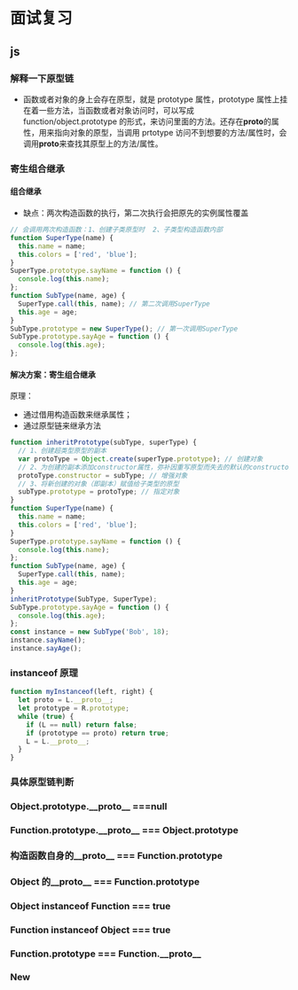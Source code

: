 # 面试复习

## js

### 解释一下原型链

- 函数或者对象的身上会存在原型，就是 prototype 属性，prototype 属性上挂在着一些方法，当函数或者对象访问时，可以写成 function/object.prototype 的形式，来访问里面的方法。还存在**proto**的属性，用来指向对象的原型，当调用 prtotype 访问不到想要的方法/属性时，会调用**proto**来查找其原型上的方法/属性。

### 寄生组合继承

#### 组合继承

- 缺点：两次构造函数的执行，第二次执行会把原先的实例属性覆盖

```js
// 会调用两次构造函数：1、创建子类原型时  2、子类型构造函数内部
function SuperType(name) {
  this.name = name;
  this.colors = ['red', 'blue'];
}
SuperType.prototype.sayName = function () {
  console.log(this.name);
};
function SubType(name, age) {
  SuperType.call(this, name); // 第二次调用SuperType
  this.age = age;
}
SubType.prototype = new SuperType(); // 第一次调用SuperType
SubType.prototype.sayAge = function () {
  console.log(this.age);
};
```

#### 解决方案：寄生组合继承

原理：

- 通过借用构造函数来继承属性；
- 通过原型链来继承方法

```js
function inheritPrototype(subType, superType) {
  // 1、创建超类型原型的副本
  var protoType = Object.create(superType.prototype); // 创建对象
  // 2、为创建的副本添加constructor属性，弥补因重写原型而失去的默认的constructor属性
  protoType.constructor = subType; // 增强对象
  // 3、将新创建的对象（即副本）赋值给子类型的原型
  subType.prototype = protoType; // 指定对象
}
function SuperType(name) {
  this.name = name;
  this.colors = ['red', 'blue'];
}
SuperType.prototype.sayName = function () {
  console.log(this.name);
};
function SubType(name, age) {
  SuperType.call(this, name);
  this.age = age;
}
inheritPrototype(SubType, SuperType);
SubType.prototype.sayAge = function () {
  console.log(this.age);
};
const instance = new SubType('Bob', 18);
instance.sayName();
instance.sayAge();
```

### instanceof 原理

```js
function myInstanceof(left, right) {
  let proto = L.__proto__;
  let prototype = R.prototype;
  while (true) {
    if (L == null) return false;
    if (prototype == proto) return true;
    L = L.__proto__;
  }
}
```

### 具体原型链判断

### Object.prototype.\_\_proto\_\_ ===null

### Function.prototype.\_\_proto\_\_ === Object.prototype

### 构造函数自身的\_\_proto\_\_ === Function.prototype

### Object 的\_\_proto\_\_ === Function.prototype

### Object instanceof Function === true

### Function instanceof Object === true

### Function.prototype === Function.\_\_proto\_\_

### New
